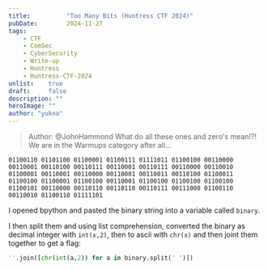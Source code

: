 ```yaml
---
title:          "Too Many Bits (Huntress CTF 2024)"
pubDate:        2024-11-27
tags:
    - CTF
    - ComSec
    - CyberSecurity
    - Write-up
    - Huntress
    - Huntress-CTF-2024
unlist:    true
draft:     false
description: ""
heroImage: ""
author: "yukna"
---
```


>Author: @JohnHammond
>What do all these ones and zero's mean!?! We are in the Warmups category after all...

```
01100110 01101100 01100001 01100111 01111011 01100100 00110000 00110001 00110100 00110111 00110001 00110111 00110000 00110010 01100001 00110001 00110000 00110001 00110011 00110100 01100011 01100100 01100001 01100100 00110001 01100100 01100100 01100100 01100101 00110000 00110110 00110110 00110111 00111000 01100110 00110010 01100110 01111101
```

I opened bpython and pasted the binary string into a variable called `binary`.

I then split them and using list comprehension, converted the binary as decimal integer with `int(x,2)`, then to ascii with `chr(x)` and then joint them together to get a flag:
```py
''.join([chr(int(a,2)) for a in binary.split(' ')])
```

